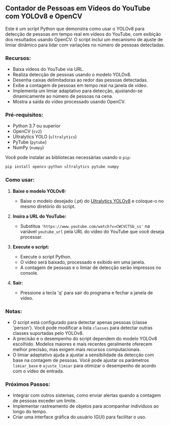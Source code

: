 ## Contador de Pessoas em Vídeos do YouTube com YOLOv8 e OpenCV

Este é um script Python que demonstra como usar o YOLOv8 para detecção de pessoas em tempo real em vídeos do YouTube, com exibição dos resultados usando OpenCV. O script inclui um mecanismo de ajuste de limiar dinâmico para lidar com variações no número de pessoas detectadas.

### Recursos:

- Baixa vídeos do YouTube via URL.
- Realiza detecção de pessoas usando o modelo YOLOv8.
- Desenha caixas delimitadoras ao redor das pessoas detectadas.
- Exibe a contagem de pessoas em tempo real na janela de vídeo.
- Implementa um limiar adaptativo para detecção, ajustando-se dinamicamente ao número de pessoas na cena.
- Mostra a saída do vídeo processado usando OpenCV.

### Pré-requisitos:

- Python 3.7 ou superior
- OpenCV (`cv2`)
- Ultralytics YOLO (`ultralytics`)
- PyTube (`pytube`)
- NumPy (`numpy`)

Você pode instalar as bibliotecas necessárias usando o `pip`:

```bash
pip install opencv-python ultralytics pytube numpy
```

### Como usar:

1. **Baixe o modelo YOLOv8:**
   - Baixe o modelo desejado (.pt) do [Ultralytics YOLOv8](https://github.com/ultralytics/yolov8) e coloque-o no mesmo diretório do script.

2. **Insira a URL do YouTube:**
   - Substitua `'https://www.youtube.com/watch?v=CWCVCTSb_ss'`  na variável `youtube_url` pela URL do vídeo do YouTube que você deseja processar.

3. **Execute o script:**
   - Execute o script Python.
   - O vídeo será baixado, processado e exibido em uma janela. 
   - A contagem de pessoas e o limiar de detecção serão impressos no console.

4. **Sair:**
   - Pressione a tecla 'q' para sair do programa e fechar a janela de vídeo.

### Notas:

- O script está configurado para detectar apenas pessoas (classe 'person'). Você pode modificar a lista `classes` para detectar outras classes suportadas pelo YOLOv8.
- A precisão e o desempenho do script dependem do modelo YOLOv8 escolhido. Modelos maiores e mais recentes geralmente oferecem melhor precisão, mas exigem mais recursos computacionais.
- O limiar adaptativo ajuda a ajustar a sensibilidade da detecção com base na contagem de pessoas. Você pode ajustar os parâmetros `limiar_base` e `ajuste_limiar` para otimizar o desempenho de acordo com o vídeo de entrada.

### Próximos Passos:

- Integrar com outros sistemas, como enviar alertas quando a contagem de pessoas exceder um limite.
- Implementar rastreamento de objetos para acompanhar indivíduos ao longo do tempo.
- Criar uma interface gráfica do usuário (GUI) para facilitar o uso. 
